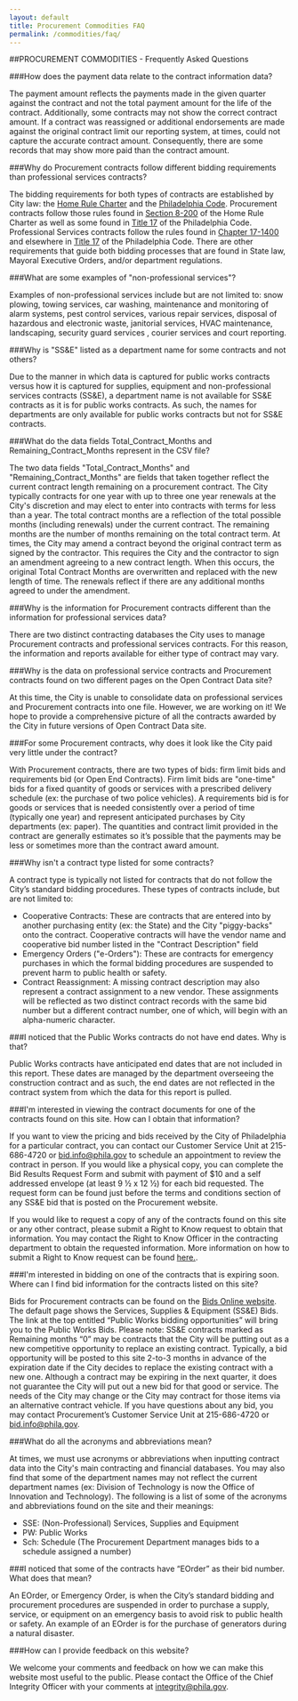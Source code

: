 ```yaml
---
layout: default
title: Procurement Commodities FAQ
permalink: /commodities/faq/
---
```


##PROCUREMENT COMMODITIES - Frequently Asked Questions

###How does the payment data relate to the contract information data?

The payment amount reflects the payments made in the given quarter against the contract and not the total payment amount for the life of the contract. Additionally, some contracts may not show the correct contract amount. If a contract was reassigned or additional endorsements are made against the original contract limit our reporting system, at times, could not capture the accurate contract amount.  Consequently, there are some records that may show more paid than the contract amount.


###Why do Procurement contracts follow different bidding requirements than professional services contracts?

The bidding requirements for both types of contracts are established by City law: the [Home Rule Charter](http://www.amlegal.com/nxt/gateway.dll/Pennsylvania/philadelphia_pa/philadelphiahomerulecharter?f=templates$fn=default.htm$3.0$vid=amlegal:philadelphia_pa$anc=JD_CHARTER) and the [Philadelphia Code](http://phillycode.org/). Procurement contracts follow those rules found in [Section 8-200](http://www.amlegal.com/nxt/gateway.dll/Pennsylvania/philadelphia_pa/thephiladelphiacode?f=templates$fn=default.htm$3.0$vid=amlegal:philadelphia_pa) of the Home Rule Charter as well as some found in [Title 17](http://www.amlegal.com/nxt/gateway.dll/Pennsylvania/philadelphia_pa/title17contractsandprocurement?f=templates$fn=default.htm$3.0$vid=amlegal:philadelphia_pa$anc=JD_Title17) of the Philadelphia Code. Professional Services contracts follow the rules found in [Chapter 17-1400](http://phillycode.org/17/17-1400/) and elsewhere in [Title 17](http://www.amlegal.com/nxt/gateway.dll/Pennsylvania/philadelphia_pa/title17contractsandprocurement?f=templates$fn=default.htm$3.0$vid=amlegal:philadelphia_pa$anc=JD_Title17) of the Philadelphia Code. There are other requirements that guide both bidding processes that are found in State law, Mayoral Executive Orders, and/or department regulations.


###What are some examples of &quot;non-professional services&quot;?

Examples of non-professional services include but are not limited to:  snow plowing, towing services, car washing, maintenance and monitoring of alarm systems, pest control services, various repair services, disposal of hazardous and electronic waste, janitorial services, HVAC maintenance, landscaping, security guard services , courier services and court reporting.


###Why is &quot;SS&amp;E&quot; listed as a department name for some contracts and not others?


Due to the manner in which data is captured for public works contracts versus how it is captured for supplies, equipment and non-professional services contracts (SS&amp;E), a department name is not available for SS&amp;E contracts as it is for public works contracts.  As such, the names for departments are only available for public works contracts but not for SS&amp;E contracts.


###What do the data fields Total_Contract_Months and Remaining_Contract_Months represent in the CSV file?


The two data fields &quot;Total_Contract_Months&quot; and &quot;Remaining_Contract_Months&quot; are fields that taken together reflect the current contract length remaining on a procurement contract. The City typically contracts for one year with up to three one year renewals at the City&#39;s discretion and may elect to enter into contracts with terms for less than a year.  The total contract months are a reflection of the total possible months (including renewals) under the current contract. The remaining months are the number of months remaining on the total contract term.   At times, the City may amend a contract beyond the original contract term as signed by the contractor. This requires the City and the contractor to sign an amendment agreeing to a new contract length. When this occurs, the original Total Contract Months are overwritten and replaced with the new length of time. The renewals reflect if there are any additional months agreed to under the amendment.


###Why is the information for Procurement contracts different than the information for professional services data?


There are two distinct contracting databases the City uses to manage Procurement contracts and professional services contracts.  For this reason, the information and reports available for either type of contract may vary.


###Why is the data on professional service contracts and Procurement contracts found on two different pages on the Open Contract Data site?


At this time, the City is unable to consolidate data on professional services and Procurement contracts into one file.  However, we are working on it!  We hope to provide a comprehensive picture of all the contracts awarded by the City in future versions of Open Contract Data site.


###For some Procurement contracts, why does it look like the City paid very little under the contract?


With Procurement contracts, there are two types of bids:  firm limit bids and requirements bid (or Open End Contracts).  Firm limit bids are &quot;one-time&quot; bids for a fixed quantity of goods or services with a prescribed delivery schedule (ex:  the purchase of two police vehicles).  A requirements bid is for goods or services that is needed consistently over a period of time (typically one year) and represent anticipated purchases by City departments (ex:  paper).  The quantities and contract limit provided in the contract are generally estimates so it’s possible that the payments may be less or sometimes more than the contract award amount.


###Why isn&#39;t a contract type listed for some contracts?


A contract type is typically not listed for contracts that do not follow the City’s standard bidding procedures.  These types of contracts include, but are not limited to:

* Cooperative Contracts:  These are contracts that are entered into by another purchasing entity (ex:  the State) and the City &quot;piggy-backs&quot; onto the contract.  Cooperative contracts will have the vendor name and cooperative bid number listed in the &quot;Contract Description&quot; field
* Emergency Orders (&quot;e-Orders&quot;):  These are contracts for emergency purchases in which the formal bidding procedures are suspended to prevent harm to public health or safety.
* Contract Reassignment:  A missing contract description may also represent a contract assignment to a new vendor.  These assignments will be reflected as two distinct contract records with the same bid number but a different contract number, one of which, will begin with an alpha-numeric character.

###I noticed that the Public Works contracts do not have end dates.  Why is that?


Public Works contracts have anticipated end dates that are not included in this report. These dates are managed by the department overseeing the construction contract and as such, the end dates are not reflected in the contract system from which the data for this report is pulled.


###I&#39;m interested in viewing the contract documents for one of the contracts found on this site. How can I obtain that information?

If you want to view the pricing and bids received by the City of Philadelphia for a particular contract, you can contact our Customer Service Unit at 215-686-4720 or [bid.info@phila.gov](mailto:bid.info@phila.gov) to schedule an appointment to review the contract in person. If you would like a physical copy, you can complete the Bid Results Request Form and submit with payment of $10 and a self addressed envelope (at least 9 ½ x 12 ½) for each bid requested. The request form can be found just before the terms and conditions section of any SS&E bid that is posted on the Procurement website. 
 
If you would like to request a copy of any of the contracts found on this site or any other contract, please submit a Right to Know request to obtain that information. You may contact the Right to Know Officer in the contracting department to obtain the requested information. More information on how to submit a Right to Know request can be found [here.](http://www.phila.gov/privacy/pdfs/FinalCityOpenRecords.pdf).

###I&#39;m interested in bidding on one of the contracts that is expiring soon.  Where can I find bid information for the contracts listed on this site?

Bids for Procurement contracts can be found on the  [Bids Online website](http://www.phila.gov/bids).  The default page shows the Services, Supplies & Equipment (SS&E) Bids. The link at the top entitled “Public Works bidding opportunities” will bring you to the Public Works Bids. Please note: SS&E contracts marked as Remaining months “0” may be contracts that the City will be putting out as a new competitive opportunity to replace an existing contract. Typically, a bid opportunity will be posted to this site 2-to-3 months in advance of the expiration date if the City decides to replace the existing contract with a new one. Although a contract may be expiring in the next quarter, it does not guarantee the City will put out a new bid for that good or service. The needs of the City may change or the City may contract for those items via an alternative contract vehicle. If you have questions about any bid, you may contact Procurement’s Customer Service Unit at 215-686-4720 or [bid.info@phila.gov](mailto:bid.info@phila.gov).


###What do all the acronyms and abbreviations mean?

At times, we must use acronyms or abbreviations when inputting contract data into the City&#39;s main contracting and financial databases. You may also find that some of the department names may not reflect the current department names (ex: Division of Technology is now the Office of Innovation and Technology).
The following is a list of some of the acronyms and abbreviations found on the site and their meanings:

* SSE: (Non-Professional) Services, Supplies and Equipment
* PW: Public Works
* Sch: Schedule (The Procurement Department manages bids to a schedule assigned a number)



###I noticed that some of the contracts have “EOrder” as their bid number.  What does that mean?

An EOrder, or Emergency Order, is when the City’s standard bidding and procurement procedures are suspended in order to purchase a supply, service, or equipment on an emergency basis to avoid risk to public health or safety.  An example of an EOrder is for the purchase of generators during a natural disaster.


###How can I provide feedback on this website?

We welcome your comments and feedback on how we can make this website most useful to the public.  Please contact the Office of the Chief Integrity Officer with your comments at [integrity@phila.gov](mailto:integrity@phila.gov).
